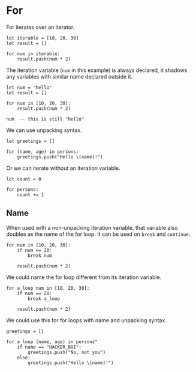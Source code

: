# For

For iterates over an iterator.

```stick
let iterable = [10, 20, 30]
let result = []

for num in iterable:
    result.push(num * 2)
```

The iteration variable (`num` in this example) is always declared, it shadows any variables with similar name declared outside it.

```stick
let num = "hello"
let result = []

for num in [10, 20, 30]:
    result.push(num * 2)

num  -- this is still "hello"
```

We can use unpacking syntax.

```stick
let greetings = []

for (name, age) in persons:
    greetings.push("Hello \(name)!")
```

Or we can iterate without an iteration variable.

```stick
let count = 0

for persons:
    count += 1
```

## Name

When used with a non-unpacking iteration variable, that variable also doubles as the name of the for loop. It can be used on `break` and `continue`.

```stick
for num in [10, 20, 30]:
    if num == 20:
        break num

    result.push(num * 2)
```

We could name the for loop different from its iteration variable.

```stick
for a_loop num in [10, 20, 30]:
    if num == 20:
        break a_loop

    result.push(num * 2)
```

We could use this for for loops with name and unpacking syntax.

```stick
greetings = []

for a_loop (name, age) in persons"
    if name == "HACKER_BOI":
        greetings.push("No, not you")
    else:
        greetings.push("Hello \(name)!")
```
